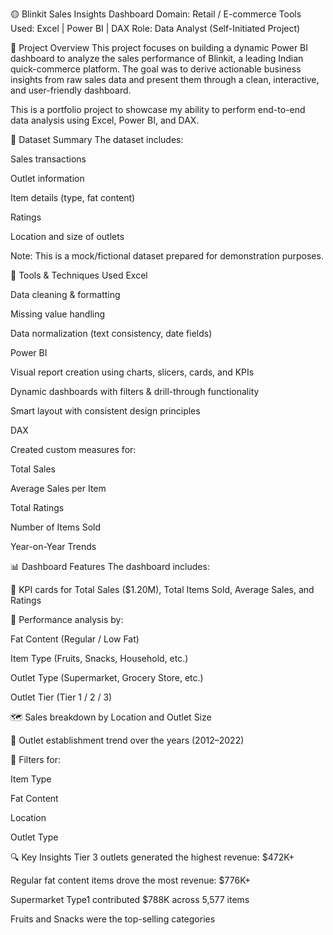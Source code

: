 🟡 Blinkit Sales Insights Dashboard
Domain: Retail / E-commerce
Tools Used: Excel | Power BI | DAX
Role: Data Analyst (Self-Initiated Project)

📌 Project Overview
This project focuses on building a dynamic Power BI dashboard to analyze the sales performance of Blinkit, a leading Indian quick-commerce platform. The goal was to derive actionable business insights from raw sales data and present them through a clean, interactive, and user-friendly dashboard.

This is a portfolio project to showcase my ability to perform end-to-end data analysis using Excel, Power BI, and DAX.

📁 Dataset Summary
The dataset includes:

Sales transactions

Outlet information

Item details (type, fat content)

Ratings

Location and size of outlets

Note: This is a mock/fictional dataset prepared for demonstration purposes.

🔧 Tools & Techniques Used
Excel

Data cleaning & formatting

Missing value handling

Data normalization (text consistency, date fields)

Power BI

Visual report creation using charts, slicers, cards, and KPIs

Dynamic dashboards with filters & drill-through functionality

Smart layout with consistent design principles

DAX

Created custom measures for:

Total Sales

Average Sales per Item

Total Ratings

Number of Items Sold

Year-on-Year Trends

📊 Dashboard Features
The dashboard includes:

📌 KPI cards for Total Sales ($1.20M), Total Items Sold, Average Sales, and Ratings

🏬 Performance analysis by:

Fat Content (Regular / Low Fat)

Item Type (Fruits, Snacks, Household, etc.)

Outlet Type (Supermarket, Grocery Store, etc.)

Outlet Tier (Tier 1 / 2 / 3)

🗺️ Sales breakdown by Location and Outlet Size

📆 Outlet establishment trend over the years (2012–2022)

🧭 Filters for:

Item Type

Fat Content

Location

Outlet Type

🔍 Key Insights
Tier 3 outlets generated the highest revenue: $472K+

Regular fat content items drove the most revenue: $776K+

Supermarket Type1 contributed $788K across 5,577 items

Fruits and Snacks were the top-selling categories

